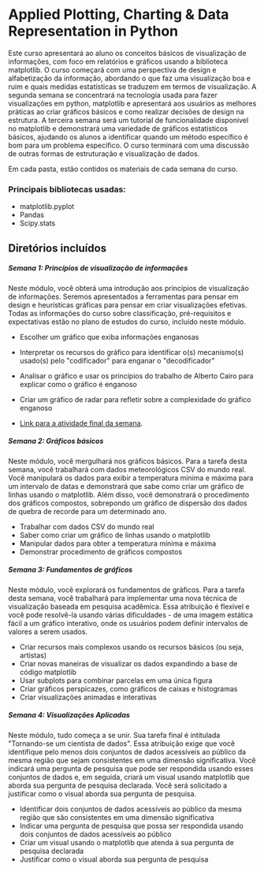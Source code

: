 # Applied Plotting, Charting & Data Representation in Python

Este curso apresentará ao aluno os conceitos básicos de visualização de informações, com foco em relatórios e gráficos usando a biblioteca matplotlib. O curso começará com uma perspectiva de design e alfabetização da informação, abordando o que faz uma visualização boa e ruim e quais medidas estatísticas se traduzem em termos de visualização. A segunda semana se concentrará na tecnologia usada para fazer visualizações em python, matplotlib e apresentará aos usuários as melhores práticas ao criar gráficos básicos e como realizar decisões de design na estrutura. A terceira semana será um tutorial de funcionalidade disponível no matplotlib e demonstrará uma variedade de gráficos estatísticos básicos, ajudando os alunos a identificar quando um método específico é bom para um problema específico. O curso terminará com uma discussão de outras formas de estruturação e visualização de dados.

Em cada pasta, estão contidos os materiais de cada semana do curso.

### Principais bibliotecas usadas:

* matplotlib.pyplot
* Pandas
* Scipy.stats

## Diretórios incluídos


##### Semana 1: Princípios de visualização de informações

Neste módulo, você obterá uma introdução aos princípios de visualização de informações. Seremos apresentados a ferramentas para pensar em design e heurísticas gráficas para pensar em criar visualizações efetivas. Todas as informações do curso sobre classificação, pré-requisitos e expectativas estão no plano de estudos do curso, incluído neste módulo.

* Escolher um gráfico que exiba informações enganosas
* Interpretar os recursos do gráfico para identificar o(s) mecanismo(s) usado(s) pelo "codificador" para enganar o "decodificador"
* Analisar o gráfico e usar os princípios do trabalho de Alberto Cairo para explicar como o gráfico é enganoso
* Criar um gráfico de radar para refletir sobre a complexidade do gráfico enganoso
  
* [Link para a atividade final da semana](https://www.coursera.org/learn/python-plotting/peer/KOk5G/graphics-lies-misleading-visuals/review/Y8NRQz2JEeqcYwq_W3tDAw).

##### Semana 2: Gráficos básicos

Neste módulo, você mergulhará nos gráficos básicos. Para a tarefa desta semana, você trabalhará com dados meteorológicos CSV do mundo real. Você manipulará os dados para exibir a temperatura mínima e máxima para um intervalo de datas e demonstrará que sabe como criar um gráfico de linhas usando o matplotlib. Além disso, você demonstrará o procedimento dos gráficos compostos, sobrepondo um gráfico de dispersão dos dados de quebra de recorde para um determinado ano.
  
* Trabalhar com dados CSV do mundo real
* Saber como criar um gráfico de linhas usando o matplotlib
* Manipular dados para obter a temperatura mínima e máxima
* Demonstrar procedimento de gráficos compostos
  
##### Semana 3: Fundamentos de gráficos

Neste módulo, você explorará os fundamentos de gráficos. Para a tarefa desta semana, você trabalhará para implementar uma nova técnica de visualização baseada em pesquisa acadêmica. Essa atribuição é flexível e você pode resolvê-la usando várias dificuldades - de uma imagem estática fácil a um gráfico interativo, onde os usuários podem definir intervalos de valores a serem usados.

* Criar recursos mais complexos usando os recursos básicos (ou seja, artistas)
* Criar novas maneiras de visualizar os dados expandindo a base de código matplotlib
* Usar subplots para combinar parcelas em uma única figura
* Criar gráficos perspicazes, como gráficos de caixas e histogramas
* Criar visualizações animadas e interativas
  

##### Semana 4: Visualizações Aplicadas

Neste módulo, tudo começa a se unir. Sua tarefa final é intitulada "Tornando-se um cientista de dados". Essa atribuição exige que você identifique pelo menos dois conjuntos de dados acessíveis ao público da mesma região que sejam consistentes em uma dimensão significativa. Você indicará uma pergunta de pesquisa que pode ser respondida usando esses conjuntos de dados e, em seguida, criará um visual usando matplotlib que aborda sua pergunta de pesquisa declarada. Você será solicitado a justificar como o visual aborda sua pergunta de pesquisa.

* Identificar dois conjuntos de dados acessíveis ao público da mesma região que são consistentes em uma dimensão significativa
* Indicar uma pergunta de pesquisa que possa ser respondida usando dois conjuntos de dados acessíveis ao público
* Criar um visual usando o matplotlib que atenda à sua pergunta de pesquisa declarada
* Justificar como o visual aborda sua pergunta de pesquisa
  


